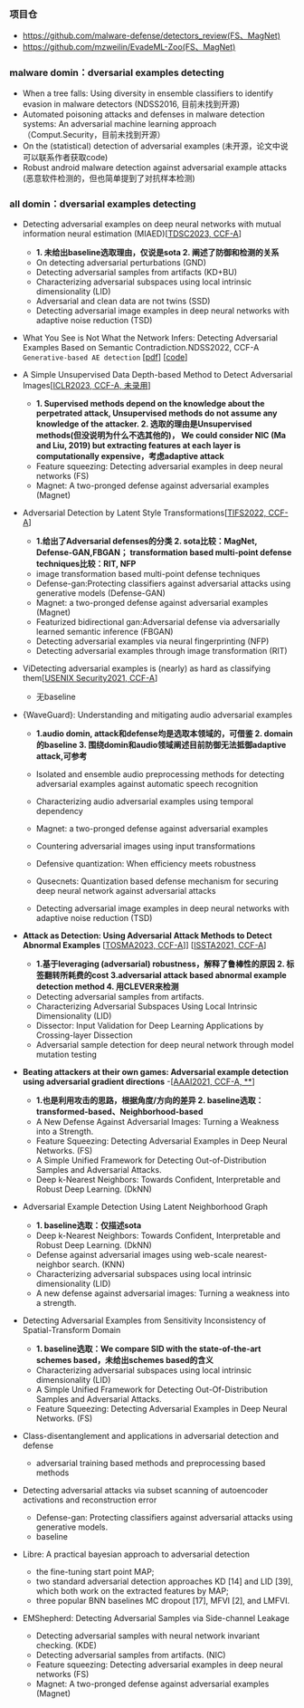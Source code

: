 ### 项目仓
- https://github.com/malware-defense/detectors_review(FS、MagNet)
- https://github.com/mzweilin/EvadeML-Zoo(FS、MagNet)

### malware domin：dversarial examples detecting
- When a tree falls: Using diversity in ensemble classifiers to identify evasion in malware detectors (NDSS2016, 目前未找到开源)
- Automated poisoning attacks and defenses in malware detection systems: An adversarial machine learning approach （Comput.Security，目前未找到开源）
- On the (statistical) detection of adversarial examples  (未开源，论文中说可以联系作者获取code)
- Robust android malware detection against adversarial example attacks  (恶意软件检测的，但也简单提到了对抗样本检测)


### all domin：dversarial examples detecting
- Detecting adversarial examples on deep neural networks with mutual information neural estimation (MIAED)[[TDSC2023, CCF-A](https://ieeexplore.ieee.org/stamp/stamp.jsp?arnumber=10034820)]
  - **1. 未给出baseline选取理由，仅说是sota 2. 阐述了防御和检测的关系**
  - On detecting adversarial perturbations (GND)
  - Detecting adversarial samples from artifacts (KD+BU)
  - Characterizing adversarial subspaces using local intrinsic dimensionality (LID)
  - Adversarial and clean data are not twins (SSD)
  - Detecting adversarial image examples in deep neural networks with adaptive noise reduction (TSD)
  
- What You See is Not What the Network Infers: Detecting Adversarial Examples Based on Semantic Contradiction.NDSS2022, CCF-A `Generative-based AE detection` [[pdf](https://arxiv.org/pdf/2201.09650.pdf)] [[code](https://github.com/cure-lab/ContraNet)]



- A Simple Unsupervised Data Depth-based Method to Detect Adversarial Images[[ICLR2023, CCF-A, 未录用](https://openreview.net/pdf?id=RIcaT3C0wP)]
  - **1. Supervised methods depend on the knowledge about the perpetrated attack, Unsupervised methods do not assume any knowledge of the attacker. 2. 选取的理由是Unsupervised methods(但没说明为什么不选其他的)，  We could consider NIC (Ma and Liu, 2019) but extracting features at each layer is computationally expensive，考虑adaptive attack**
   - Feature squeezing: Detecting adversarial examples in deep neural networks (FS)
   - Magnet: A two-pronged defense against adversarial examples (Magnet)


- Adversarial Detection by Latent Style Transformations[[TIFS2022, CCF-A](https://arxiv.org/pdf/2006.09701.pdf)]
  - **1.给出了Adversarial defenses的分类  2. sota比较：MagNet, Defense-GAN,FBGAN； transformation based multi-point defense techniques比较：RIT, NFP**
  - image transformation based multi-point defense techniques 
  - Defense-gan:Protecting classifiers against adversarial attacks using generative models (Defense-GAN)
  - Magnet: a two-pronged defense against adversarial examples (Magnet)
  - Featurized bidirectional gan:Adversarial defense via adversarially learned semantic inference (FBGAN)
  - Detecting adversarial examples via neural fingerprinting (NFP)
  - Detecting adversarial examples through image transformation (RIT)
  
- ViDetecting adversarial examples is (nearly) as hard as classifying them[[USENIX Security2021, CCF-A](https://www.usenix.org/system/files/sec21-hussain.pdf)]
  - 无baseline

- {WaveGuard}: Understanding and mitigating audio adversarial examples
  - **1.audio domin, attack和defense均是选取本领域的，可借鉴  2. domain的baseline 3. 围绕domin和audio领域阐述目前防御无法抵御adaptive attack,可参考**
  - Isolated and ensemble audio preprocessing methods for detecting adversarial examples against automatic speech recognition
  - Characterizing audio adversarial examples using temporal dependency
  
  - Magnet: a two-pronged defense against adversarial examples
  - Countering adversarial images using input transformations
  - Defensive quantization: When efficiency meets robustness
  - Qusecnets: Quantization based defense mechanism for securing deep neural network against adversarial attacks
  - Detecting adversarial image examples in deep neural networks with adaptive noise reduction (TSD)


- **Attack as Detection: Using Adversarial Attack Methods to Detect Abnormal Examples**
[[TOSMA2023, CCF-A](https://dl.acm.org/doi/pdf/10.1145/3631977)]]
[[ISSTA2021, CCF-A](https://dl.acm.org/doi/pdf/10.1145/3460319.3464822)]
  - **1.基于leveraging (adversarial) robustness，解释了鲁棒性的原因 2. 标签翻转所耗费的cost 3.adversarial attack based abnormal example detection method 4. 用CLEVER来检测** 
  - Detecting adversarial samples from artifacts.
  - Characterizing Adversarial Subspaces Using Local Intrinsic Dimensionality (LID)
  - Dissector: Input Validation for Deep Learning Applications by Crossing-layer Dissection
  - Adversarial sample detection for deep neural network through model mutation testing


- **Beating attackers at their own games: Adversarial example detection using adversarial gradient directions**
  -[[AAAI2021, CCF-A, **](https://scholar.google.com/scholar?hl=en&as_sdt=0%2C5&q=Detecting+Adversarial+Sample&btnG=)] 
  - **1.也是利用攻击的思路，根据角度/方向的差异 2. baseline选取：transformed-based、Neighborhood-based**
  - A New Defense Against Adversarial Images: Turning a Weakness into a Strength.
  - Feature Squeezing: Detecting Adversarial Examples in Deep Neural Networks. (FS)
  - A Simple Unified Framework for Detecting Out-of-Distribution Samples and Adversarial Attacks.
  - Deep k-Nearest Neighbors: Towards Confident, Interpretable and Robust Deep Learning. (DkNN)


- Adversarial Example Detection Using Latent Neighborhood Graph
  - **1. baseline选取：仅描述sota**
  - Deep k-Nearest Neighbors: Towards Confident, Interpretable and Robust Deep Learning. (DkNN)
  - Defense against adversarial images using web-scale nearest-neighbor search. (KNN)
  - Characterizing adversarial subspaces using local intrinsic dimensionality (LID)
  - A new defense against adversarial images: Turning a weakness into a strength.

- Detecting Adversarial Examples from Sensitivity Inconsistency of Spatial-Transform Domain
  - **1. baseline选取：We compare SID with the state-of-the-art schemes based，未给出schemes based的含义**
  - Characterizing adversarial subspaces using local intrinsic dimensionality (LID)
  - A Simple Unified Framework for Detecting Out-Of-Distribution Samples and Adversarial Attacks. 
  - Feature Squeezing: Detecting Adversarial Examples in Deep Neural Networks. (FS)


- Class-disentanglement and applications in adversarial detection and defense 
  - adversarial training based methods and preprocessing based methods

- Detecting adversarial attacks via subset scanning of autoencoder activations and reconstruction error
  - Defense-gan: Protecting classifiers against adversarial attacks using generative models.
  - baseline
  

- Libre: A practical bayesian approach to adversarial detection
  - the fine-tuning start point MAP; 
  - two standard adversarial detection approaches KD [14] and LID [39], which both work on the extracted features by MAP; 
  - three popular BNN baselines MC dropout [17], MFVI [2], and LMFVI.

  
- EMShepherd: Detecting Adversarial Samples via Side-channel Leakage
  - Detecting adversarial samples with neural network invariant checking. (KDE)
  - Detecting adversarial samples from artifacts. (NIC)
  - Feature squeezing: Detecting adversarial examples in deep neural networks (FS)
  - Magnet: A two-pronged defense against adversarial examples (Magnet)
  